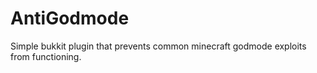AntiGodmode
===========

Simple bukkit plugin that prevents common minecraft godmode exploits from functioning.